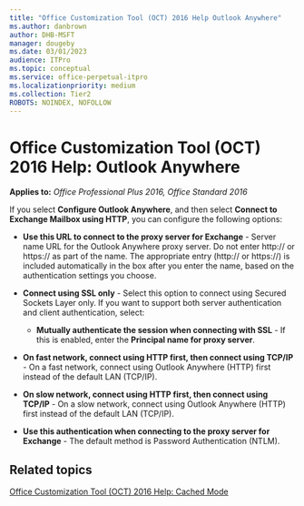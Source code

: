 ```yaml
---
title: "Office Customization Tool (OCT) 2016 Help Outlook Anywhere"
ms.author: danbrown
author: DHB-MSFT
manager: dougeby
ms.date: 03/01/2023
audience: ITPro
ms.topic: conceptual
ms.service: office-perpetual-itpro
ms.localizationpriority: medium
ms.collection: Tier2
ROBOTS: NOINDEX, NOFOLLOW
---
```


# Office Customization Tool (OCT) 2016 Help: Outlook Anywhere

**Applies to:** *Office Professional Plus 2016, Office Standard 2016*

If you select **Configure Outlook Anywhere**, and then select **Connect to Exchange Mailbox using HTTP**, you can configure the following options: 
  
- **Use this URL to connect to the proxy server for Exchange** - Server name URL for the Outlook Anywhere proxy server. Do not enter http:// or https:// as part of the name. The appropriate entry (http:// or https://) is included automatically in the box after you enter the name, based on the authentication settings you choose. 
    
- **Connect using SSL only** - Select this option to connect using Secured Sockets Layer only. If you want to support both server authentication and client authentication, select: 
    
  - **Mutually authenticate the session when connecting with SSL** - If this is enabled, enter the **Principal name for proxy server**.
    
- **On fast network, connect using HTTP first, then connect using TCP/IP** - On a fast network, connect using Outlook Anywhere (HTTP) first instead of the default LAN (TCP/IP). 
    
- **On slow network, connect using HTTP first, then connect using TCP/IP** - On a slow network, connect using Outlook Anywhere (HTTP) first instead of the default LAN (TCP/IP). 
    
- **Use this authentication when connecting to the proxy server for Exchange** - The default method is Password Authentication (NTLM). 
    
## Related topics
[Office Customization Tool (OCT) 2016 Help: Cached Mode](oct-2016-help-cached-mode.md)

